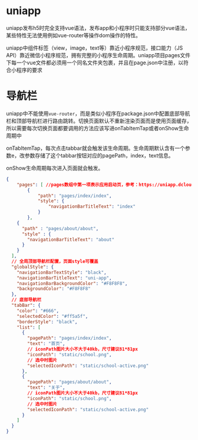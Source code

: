 # uniapp

uniapp发布h5时完全支持vue语法，发布app和小程序时只能支持部分vue语法，某些特性无法使用例如vue-router等操作dom操作的特性。

uniapp中组件标签（view，image，text等）靠近小程序规范，接口能力（JS API）靠近微信小程序规范，拥有完整的小程序生命周期。uniapp项目pages文件下每一个vue文件都必须用一个同名文件夹包裹，并且在page.json中注册，以符合小程序的要求



# 导航栏

uniapp中不能使用`vue-router`，而是类似小程序在package.json中配置底部导航栏和顶部导航栏进行路由跳转。切换页面默认不重新渲染页面而是使用页面缓存，所以需要每次切换页面都要调用的方法应该写进onTabItemTap或者onShow生命周期中

onTabItemTap，每次点击tabbar就会触发该生命周期。生命周期默认含有一个参数e，改参数存储了这个tabbar按钮对应的pagePath，index，text信息。

onShow生命周期每次进入页面就会触发。

```json
{
	"pages": [ //pages数组中第一项表示应用启动页，参考：https://uniapp.dcloud.io/collocation/pages
		{
			"path": "pages/index/index",
			"style": {
				"navigationBarTitleText": "index"
			}
		},
    {
      "path" : "pages/about/about",
      "style" : {
        "navigationBarTitleText": "about"
      }
    }
  ],
  // 全局顶部导航栏配置，页面style可覆盖
  "globalStyle": { 
    "navigationBarTextStyle": "black",
	"navigationBarTitleText": "uni-app",
	"navigationBarBackgroundColor": "#F8F8F8",
	"backgroundColor": "#F8F8F8"
  },
  // 底部导航栏 
  "tabBar": {
    "color": "#666",
    "selectedColor": "#ff5a5f",
    "borderStyle": "black",
    "list": [
      {
        "pagePath": "pages/index/index",
        "text": "首页",
        // iconPath图片大小不大于40kb，尺寸建议81*81px
        "iconPath": "static/school.png",
        // 选中时图片
        "selectedIconPath": "static/school-active.png"
      },
      {
        "pagePath": "pages/about/about",
        "text": "关于",
        // iconPath图片大小不大于40kb，尺寸建议81*81px
        "iconPath": "static/school.png",
        // 选中时图片
        "selectedIconPath": "static/school-active.png"
      }
    ]
  }
}

```

